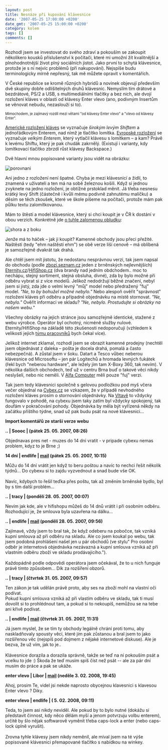 ```yaml
---
layout: post
title: Nesnáze při kupování klávesnice
date: '2007-05-25 17:00:00 +0200'
date_gmt: '2007-05-25 15:00:00 +0200'
category: kolem
tags: []
comments: []
---
```

<p>Rozhodl jsem se investovat do svého zdraví a pokouším se zakoupit několikero kousků příslušenství k počítači, které mi umožní žít kvalitnější a plnohodnotnější život plný sociálních jistot. Jako první to schytá klávesnice, protože je s ní nejvíc problémů (při nakupování). Nejspíše budu terminologicky mírně nepřesný, tak mě můžete opravit v komentářích.</p>
<p>V České republice se kromě různých hybridů a novinek objevují především dvě skupiny dobře odlišitelných druhů klávesnic. Nemyslím tím drátové a bezdrátové, PS/2 a USB, s multimediálními tlačítky a bez nich, ale dvojí rozložení kláves v oblasti od klávesy Enter vlevo (ano, podivným Insertům se věnovat nebudu, nezaslouží si to).</p>
<p style="font-size: 80%">Mimochodem, je zajímavý rozdíl mezi větami "od klávesy Enter vlevo" a "vlevo od klávesy Enter".</p>
<p><a href="http://en.wikipedia.org/wiki/Keyboard_layout#US-International">Americké rozložení kláves</a> se vyznačuje <em>širokým levým Shiftem</em> a jednořádkovým Enterem, nad nímž je tlačítko lomítka. <a href="http://en.wikipedia.org/wiki/Keyboard_layout#Germany_and_Austria_.28but_not_Switzerland.29">Evropské rozložení</a> se vyznačuje <em>velkým Enterem</em>, který vytlačil klávesu s lomítkem &ndash; a kam? Právě k levému Shiftu, který je pak chudák zakrnělý. (Existují i varianty, kdy lomítkovací tlačítko zbrzdí růst klávesy Backspace.)</p>
<p>Dvě hlavní mnou popisované varianty jsou vidět na obrázku:</p>
<div >
<img alt="porovnani" src="%base_url%/assets/old-images/kybd.jpg">
</div>
<p>Ani jedno z rozložení není špatné. Chyba je mezi klávesnicí a židlí, to znamená v uživateli a ten má na sobě železnou košili. Když si jednou zvyknete na jedno rozložení, je obtížné prstoklad měnit. Já třeba nesnesu krátký levý Shift (částečně i kvůli mému podivně zahnutému malíčku) a děsím se těch zkoušek, které ve škole píšeme na počítači, protože mám pak půlku textu zalomítkovanou.</p>
<p>Mám to štěstí a model klávesnice, který si chci koupit je v ČR k dostání v obou verzích. Konkrétně jde <a href="http://www.czechcomputer.cz/product.jsp?artno=33645">o tuhle zalomenou obludku</a>:</p>
<div >
<img alt="shora a z boku" src="%base_url%/assets/old-images/ms_nekb4000.jpg">
</div>
<p>Jenže má to háček &ndash; jak ji koupit? Kamenné obchody jsou přeci přežité. Naštěstí (tedy "ehm naštěstí ehm") se obě verze liší cenově &ndash; má oblíbená je samozřejmě dvakrát tak drahá.</p>
<p>Ale chtěl jsem mít jistotu, že nedostanu nesprávnou verzi, tak jsem napsal do obchodu (podle <a href="http://zbozi.seznam.cz">zbozi.seznam.cz</a> jeden z brněnských nejlevnějších) <a href="http://www.eternity.cz/">Eternity.cz</a>/<a href="http://www.hifishop.cz">HifiShop.cz</a> (dva brandy nad jedním obdchodem.. moc to nechápu, stejný sortiment, stejná obsluha, divné), zda by bylo možné při odběru vybrat si z více modelů. Jelikož nedodržují běžné značení, nebyl jsem si jistý, zda jde o velmi levný "můj" model nebo předražený "fuj" model. <em>"Ne, to by bohužel možné nebylo."</em> Nebo alespoň ověřit "správnost" rozložení kláves při odběru a případně objednávku na místě stornovat. <em>"Ne, nebylo."</em> Ověřit informaci ve skladu? <em>"Ne, nebylo. Prostudujte si obrázky na našem webu."</em></p>
<p>Všechny obrázky na jejich stránce jsou samozřejmě identické, stažené z webu výrobce. Operátor byl ochotný, nicméně služby nulové. Eternity/HifiShop na základě této zkušenosti nedoporučuji (vzhledem k velikosti jejich <a href="http://www.eternity.cz/InfoPage.asp?TP=IB&ID=46#staff">týmu pracovníků</a> bych čekal více).</p>
<p>Jelikož internet zklamal, rozhodl jsem se obrazit kamenné prodejny (nechtěl jsem objednávat z daleka &ndash; pošta je docela drahá, pomalá a často nebezpečná). A zůstal jsem v šoku. Datart a Tesco vůbec neberou klávesnice od Microsoftu &ndash; jen pár Logitechů a hromada levných ťukátek (řekl bych "neberou hardware", ale ležely jim tam X-Boxy 360, tak nevím). V několika dalších obchodech, teď už v centru Brna buď o takové věci nikdy neslyšeli, nebo nic neměli. V <a href="http://www.alfacomp.cz/">Alfa Computer</a> měli pouze "fuj" verzi.</p>
<p>Tak jsem tedy klávesnici společně s gelovou podložkou pod myš včera večer objednal na <a href="http://www.cybex.cz">Cybex.cz</a> se vzkazem, že v případě nevhodného rozložení kláves prosím o stornování objednávky. Na <a href="http://www.vltava.cz">Vltavě</a> to vždycky fungovalo v pohodě, na cybexu jsem taky zatím byl vždycky spokojený, tak doufám v pokračování pohody. Objednávka by měla být vyřízená někdy na začátku příštího týdne, snad už pak budu psát na nové klávesnici...</p>
<div class="import-komentaru">
<p><strong>Import komentářů ze starší verze webu</strong></p>
<div class="comment">
<p style="font-weight:bold"><span class="compredmet">..</span> | <span class="comname">Soooc</span> | (pátek&nbsp;25.&nbsp;05.&nbsp;2007,&nbsp;08:26)</p>
<p>Objednavas pres net - muzes do 14 dni vratit - v pripade cybexu nemas problem, kdyz to je Brne ;) </p>
</div>
<div class="comment">
<p style="font-weight:bold"><span class="compredmet">14 dní</span> | <span class="comname">endlife</span> |  <a href="mailto:jan.martinek@post.cz">mail</a>  (pátek&nbsp;25.&nbsp;05.&nbsp;2007,&nbsp;10:15)</p>
<p>Můžu do 14 dní vrátit jen když to beru poštou a navíc to nechci řešit několik týdnů... Do cybexu si to zajdu vyzvednout a snad bude vše OK. <br>  <br> Navíc, kdybych to řešil teďka přes poštu, tak až změním brněnské bydlo, byl by s tím další problém... </p>
</div>
<div class="comment">
<p style="font-weight:bold"><span class="compredmet">..</span> | <span class="comname">tracy</span> | (pondělí&nbsp;28.&nbsp;05.&nbsp;2007,&nbsp;00:07)</p>
<p>Nevím jak kde, ale v hifishopu můžeš do 14 dnů vrátit i při osobním odběru. Rozhodující je, že smlouva byla uzavřena na dálku... </p>
</div>
<div class="comment">
<p style="font-weight:bold"><span class="compredmet">..</span> | <span class="comname">endlife</span> |  <a href="mailto:jan.martinek@post.cz">mail</a> (pondělí&nbsp;28.&nbsp;05.&nbsp;2007,&nbsp;09:56)</p>
<p>Zajímavé, vždy jsem to bral tak, že když odeberu na pobočce, tak vzniká kupní smlouva až při odběru na skladu. Ale co jsem koukal po webu, tak jsem podobná prohlášení našel jen u pár obchodů (ve stylu&quot; Pro osobní odběr je internetová objednávka nezávazná a kupní smlouva vzniká až při vlastním odběru zboží ve skladu prodávajícího.&quot;). <br>  <br> Každopádně podle odpovědi operátora jsem očekával, že to u nich funguje právě tímto způsobem... Dík za rozšíření obzorů. </p>
</div>
<div class="comment">
<p style="font-weight:bold"><span class="compredmet">..</span> | <span class="comname">tracy</span> | (čtvrtek&nbsp;31.&nbsp;05.&nbsp;2007,&nbsp;09:57)</p>
<p>Ten zákon je tak udělán právě proto, aby ses na zboží mohl na vlastní oči podívat. <br> Pokud kupní smlouva vzniká až při vlastím odběru ve skladu, tak ti musí dovolit si to prohlédnout tam, a pokud si to nekoupíš, nemůžou se na tebe ani křivě podívat. </p>
</div>
<div class="comment">
<p style="font-weight:bold"><span class="compredmet">..</span> | <span class="comname">endlife</span> |  <a href="mailto:jan.martinek@post.cz">mail</a> (čtvrtek&nbsp;31.&nbsp;05.&nbsp;2007,&nbsp;11:31)</p>
<p>Já jsem myslel, že se tím ty obchody legálně chrání proti tomu, aby naskladňovaly spousty věcí, které jim pak zůstanou a bral jsem to jako rozšířenou věc (nejspíš pod dojmem z nějaké internetové diskuse). Ale je bezva, že už vím, jak to je.. <br>  <br> Klávesnice dorazila a dorazila správně, takže se teď na ní pokouším psát a vcelku to jde :) Škoda že teď musím spíš číst než psát -- ale za pár dní musím do práce a pak se ukáže. </p>
</div>
<div class="comment">
<p style="font-weight:bold"><span class="compredmet">enter vlevo</span> | <span class="comname">Libor</span> |  <a href="mailto:livot@atlas.cz">mail</a> (neděle&nbsp;3.&nbsp;02.&nbsp;2008,&nbsp;19:45)</p>
<p>Ahoj, prosim Te, videl jsi nekde naprosto obycejnou klavesnici s klavesou Enter vlevo ? Diky. </p>
</div>
<div class="comment">
<p style="font-weight:bold"><span class="compredmet">enter vlevo</span> | <span class="comname">endlife</span> | (&nbsp;5.&nbsp;02.&nbsp;2008,&nbsp;09:11)</p>
<p>Teda, to jsem asi nikdy neviděl. Ale pokud by to bylo nutné (dokážu si představit činnost, kdy něco dělám myší a jenom potvrzuju volbu enterem), určitě by šlo nějak softwarově vyměnit třeba caps-lock a enter (nebo caps-lock úplně vyrušit).  <br>  <br> Zrovna tyhle klávesy jsem nikdy neměnil, ale míval jsem na té výše popisované klávesnici přemapované tlačítko s nabídkou na winkey. </p>
</div>
</div>
